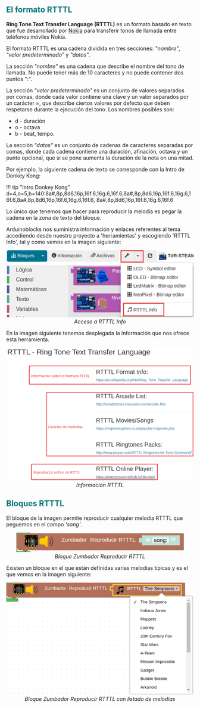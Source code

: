 ## <FONT COLOR=#007575>**El formato RTTTL**</font>

**Ring Tone Text Transfer Language (RTTTL)** es un formato basado en texto que fue desarrollado por [Nokia](https://es.wikipedia.org/wiki/Nokia) para transferir tonos de llamada entre teléfonos móviles Nokia.

El formato RTTTL es una cadena dividida en tres secciones: *"nombre"*, *"valor predeterminado"* y *"datos"*.

La sección *"nombre"* es una cadena que describe el nombre del tono de llamada. No puede tener más de 10 caracteres y no puede contener dos puntos ":".

La sección *"valor predeterminado"* es un conjunto de valores separados por comas, donde cada valor contiene una clave y un valor separados por un carácter =, que describe ciertos valores por defecto que deben respetarse durante la ejecución del tono. Los nombres posibles son:

* d - duración
* o - octava
* b - beat, tempo.

La sección *"datos"* es un conjunto de cadenas de caracteres separadas por comas, donde cada cadena contiene una duración, afinación, octava y un punto opcional, que si se pone aumenta la duración de la nota en una mitad.

Por ejemplo, la siguiente cadena de texto se corresponde con la Intro de Donkey Kong:

!!! tip "Intro Donkey Kong"
    d=4,o=5,b=140:8a#,8p,8d6,16p,16f.6,16g.6,16f.6,8a#,8p,8d6,16p,16f.6,16g.6,16f.6,8a#,8p,8d6,16p,16f.6,16g.6,16f.6,
    8a#,8p,8d6,16p,16f.6,16g.6,16f.6

Lo único que tenemos que hacer para reproducir la melodia es pegar la cadena en la zona de texto del bloque.

Arduinoblocks nos suministra información y enlaces referentes al tema accediendo desde nuestro proyecto a 'herramientas' y escogiendo 'RTTTL Info', tal y como vemos en la imagen siguiente:

<center>

![Acceso a RTTTL Info](../img/prog/AB/Acceso-herramientas.png)  
*Acceso a RTTTL Info*

</center>

En la imagen siguiente tenemos desplegada la información que nos ofrece esta herramienta.

<center>

![Información RTTTL](../img/prog/AB/RTTTL-Info.png)  
*Información RTTTL*

</center>

## <FONT COLOR=#007575>**Bloques RTTTL**</font>
El bloque de la imagen permite reproducir cualquier melodia RTTTL que peguemos en el campo *'song'*.

<center>

![Bloque Zumbador Reproducir RTTTL](../img/prog/AB/BRepro_RTTTL.png)  
*Bloque Zumbador Reproducir RTTTL*

</center>

Existen un bloque en el que están definidas varias melodias típicas y es el que vemos en la imagen siguiente:

<center>

![Bloque Zumbador Reproducir RTTTL con listado de melodias](../img/prog/AB/BRepro_RTTTL_lista.png)  
*Bloque Zumbador Reproducir RTTTL con listado de melodias*

</center>